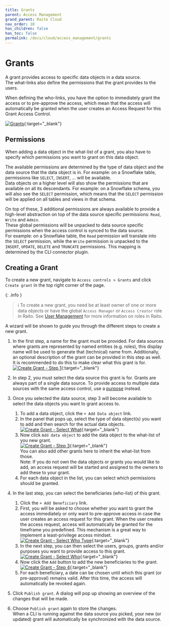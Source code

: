 ```yaml
---
title: Grants
parent: Access Management
grand_parent: Raito Cloud
nav_order: 10
has_children: false
has_toc: false
permalink: /docs/cloud/access_management/grants
---
```


# Grants
A grant provides access to specific data objects in a data source.  
The what-links also define the permissions that the grant provides to the users.

When defining the who-links, you have the option to immediately grant the access or to pre-approve the access, which mean that the access will automatically be granted when the user creates an Access Request for this Grant Access Control.

[![Grants](/assets/images/Grants.jpg)](/assets/images/Grants.jpg){:target="_blank"}

## Permissions
When adding a data object in the what-list of a grant, you also have to specify which permissions you want to grant on this data object.

The available permissions are determined by the type of data object and the data source that the data object is in. For example: on a Snowflake table, permissions like `SELECT`, `INSERT`, ... will be available.  
Data objects on a higher level will also show the permissions that are available on all its descendants. For example: on a Snowflake schema, you will also see the `SELECT` permission, which means that the `SELECT` permission will be applied on all tables and views in that schema.

On top of these, 3 additional permissions are always available to provide a high-level abstraction on top of the data source specific permissions: `Read`, `Write` and `Admin`.  
These global permissions will be unpacked to data source specific permissions when the access control is synced to the data source.  
For example: on a Snowflake table, the `Read` permission will translate into the `SELECT` permission, while the `Write` permission is unpacked to the `INSERT`, `UPDATE`, `DELETE` and `TRUNCATE` permissions. This mapping is determined by the CLI connector plugin.

## Creating a Grant

To create a new grant, navigate to `Access controls > Grants` and click `Create grant` in the top right corner of the page.

{: .info }
> ℹ️ To create a new grant, you need be at least owner of one or more data objects or have the global `Access Manager` or `Access Creator` role in Raito. See [User Management](/docs/cloud/admin/user_management) for more information on roles in Raito.

A wizard will be shown to guide you through the different steps to create a new grant.

1. In the first step, a name for the grant must be provided. 
For data sources where grants are represented by named entities (e.g. roles), this display name will be used to generate that (technical) name from.
Additionally, an optional description of the grant can be provided in this step as well. It is recommended to do this to make clear what this grant is for.  
[![Create Grant - Step 1](/assets/images/cloud/access_management/create-step1.png)](/assets/images/cloud/access_management/create-step1.png){:target="_blank"}
2. In step 2, you must select the data source this grant is for. Grants are always part of a single data source. To provide access to multiple data sources with the same access control, use a [purpose](/docs/cloud/access_management/purposes) instead.
3. Once you selected the data source, step 3 will become available to select the data objects you want to grant access to.
   1. To add a data object, click the `+ Add Data object` link.
   2. In the panel that pops up, select the type of data object(s) you want to add and then search for the actual data objects.  
[![Create Grant - Select What](/assets/images/cloud/access_management/create-select-what.png)](/assets/images/cloud/access_management/create-select-what.png){:target="_blank"}
   3. Now click `Add data object` to add the data object to the what-list of you new grant.  
   [![Create Grant - Step 3](/assets/images/cloud/access_management/create-step3.png)](/assets/images/cloud/access_management/create-step3.png){:target="_blank"}  
   You can also add other grants here to inherit the what-list from those.  
   Note: If you do not own the data objects or grants you would like to add, an access request will be started and assigned to the owners to add these to your grant.
   4. For each data object in the list, you can select which permissions should be granted.

4. In the last step, you can select the beneficiaries (who-list) of this grant.
   1. Click the `+ Add Beneficiary` link.
   2. First, you will be asked to choose whether you want to grant the access immediately or only want to pre-approve access in case the user creates an access request for this grant. When the user creates the access request, access will automatically be granted for the timeframe you predefined. This mechanism is a great way to implement a least-privilege access mindset.  
[![Create Grant - Select Who Type](/assets/images/cloud/access_management/create-select-who-type.png)](/assets/images/cloud/access_management/create-select-who-type.png){:target="_blank"}
   3. In the next step, you can then select the users, groups, grants and/or purposes you want to provide access to this grant.  
[![Create Grant - Select Who](/assets/images/cloud/access_management/create-select-who.png)](/assets/images/cloud/access_management/create-select-who.png){:target="_blank"}
   4. Now click the `Add` button to add the new beneficiaries to the grant.
[![Create Grant - Step 4](/assets/images/cloud/access_management/create-step4.png)](/assets/images/cloud/access_management/create-step4.png){:target="_blank"}
   5. For each beneficiary, a date can be chosen until which this grant (or pre-approval) remains valid. After this time, the access will automatically be revoked again.

5. Click `Publish grant`. A dialog will pop up showing an overview of the changes that will be made. 
6. Choose `Publish grant` again to store the changes.  
When a CLI is running against the data source you picked, your new (or updated) grant will automatically be synchronized with the data source.